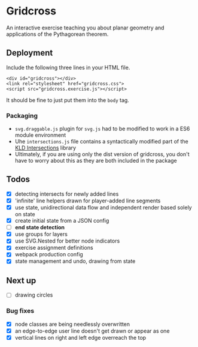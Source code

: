 # Gridcross

An interactive exercise teaching you about planar geometry and applications of the Pythagorean theorem.

## Deployment

Include the following three lines in your HTML file.

```$xslt
<div id="gridcross"></div>
<link rel="stylesheet" href="gridcross.css">
<script src="gridcross.exercise.js"></script>
```
It should be fine to just put them into the `body` tag.

### Packaging

- `svg.draggable.js` plugin for `svg.js` had to be modified to work in a ES6 module environment
- Uhe `intersections.js` file contains a syntactically modified part of the [KLD Intersections](https://github.com/thelonious/kld-intersections) library 
- Ultimately, if you are using only the dist version of gridcross, you don't have to worry about this as they are both included in the package

## Todos

- [x] detecting intersects for newly added lines 
- [x] 'infinite' line helpers drawn for player-added line segments
- [x] use state, unidirectional data flow and independent render based solely on state
- [x] create initial state from a JSON config 
- [ ] **end state detection**
- [x] use groups for layers
- [x] use SVG.Nested for better node indicators
- [x] exercise assignment definitions
- [x] webpack production config
- [x] state management and undo, drawing from state

## Next up

- [ ] drawing circles

### Bug fixes

- [x] node classes are being needlessly overwritten
- [x] an edge-to-edge user line doesn't get drawn or appear as one
- [x] vertical lines on right and left edge overreach the top